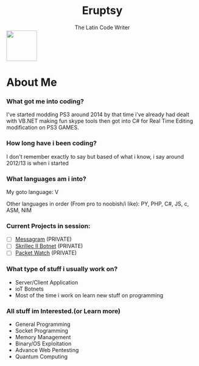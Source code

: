 <div align="center">
<h1>Eruptsy</h1>
</div>

<div align="center">
The Latin Code Writer
</div>

<img width="80" src="https://media.discordapp.net/attachments/947128520105132042/955478123443548210/gehgedhb.png">

# About Me

### What got me into coding?

I've started modding PS3 around 2014 by that time i've already had dealt with VB.NET making fun skype tools then got into C# for Real Time Editing modification on PS3 GAMES.

### How long have i been coding? 
I don't remember exactly to say but based of what i know, i say around 2012/13 is when i started

### What languages am i into?

My goto language: V

Other languages in order (From pro to noobish/i like):
PY, PHP, C#, JS, c, ASM, NIM

### Current Projects in session:

- [ ] [Messagram](https://github.com/Messagram/Messagram-Server) (PRIVATE)
- [ ] [Skrillec II Botnet](https://github.com/Skrillec-Security/Skrillec-II) (PRIVATE)
- [ ] [Packet Watch](https://github.com/Eruptsy/PacketWatch) (PRIVATE)

### What type of stuff i usually work on?

* Server/Client Application
* ioT Botnets
* Most of the time i work on learn new stuff on programming

### All stuff im Interested.(or Learn more)

* General Programming
* Socket Programming
* Memory Management
* Binary/OS Exploitation
* Advance Web Pentesting
* Quantum Computing
